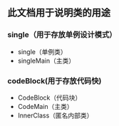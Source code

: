 ## 此文档用于说明类的用途
### single（用于存放单例设计模式）
- single（单例类）
- singleMain（主类）
### codeBlock(用于存放代码快)
- CodeBlock（代码块）
- CodeMain（主类）
- InnerClass（匿名内部类）
